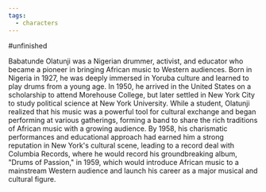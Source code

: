 ```yaml
---
tags:
  - characters
---
```

#unfinished 


Babatunde Olatunji was a Nigerian drummer, activist, and educator who became a pioneer in bringing African music to Western audiences. Born in Nigeria in 1927, he was deeply immersed in Yoruba culture and learned to play drums from a young age. In 1950, he arrived in the United States on a scholarship to attend Morehouse College, but later settled in New York City to study political science at New York University. While a student, Olatunji realized that his music was a powerful tool for cultural exchange and began performing at various gatherings, forming a band to share the rich traditions of African music with a growing audience. By 1958, his charismatic performances and educational approach had earned him a strong reputation in New York's cultural scene, leading to a record deal with Columbia Records, where he would record his groundbreaking album, "Drums of Passion," in 1959, which would introduce African music to a mainstream Western audience and launch his career as a major musical and cultural figure.

